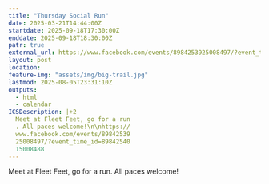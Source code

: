 ```yaml
---
title: "Thursday Social Run"
date: 2025-03-21T14:44:00Z
startdate: 2025-09-18T17:30:00Z
enddate: 2025-09-18T18:30:00Z
patr: true
external_url: https://www.facebook.com/events/8984253925008497/?event_time_id=8984254015008488
layout: post
location: 
feature-img: "assets/img/big-trail.jpg"
lastmod: 2025-08-05T23:31:10Z
outputs:
  - html
  - calendar
ICSDescription: |+2
  Meet at Fleet Feet, go for a run  . All paces welcome!\n\nhttps://  www.facebook.com/events/89842539  25008497/?event_time_id=89842540  15008488
---
```


Meet at Fleet Feet, go for a run. All paces welcome!<br>
  <br>
  
